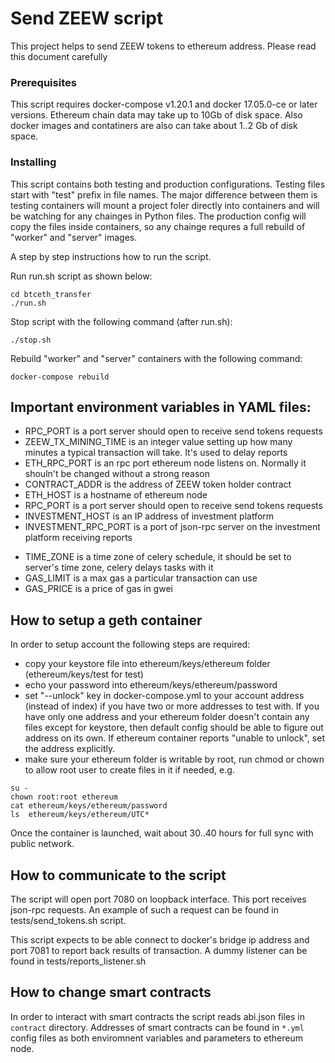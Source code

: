 # Send ZEEW script

This project helps to send ZEEW tokens to ethereum address.
Please read this document carefully


### Prerequisites

This script requires docker-compose v1.20.1 and docker 17.05.0-ce or later versions. Ethereum chain data may take up to 10Gb of disk space. Also docker images and contatiners are also can take about 1..2 Gb of disk space.


### Installing

This script contains both testing and production configurations. Testing files start with "test" prefix in file names. The major difference between them is testing containers will mount a project foler directly into containers and will be watching for any chainges in Python files. The production config will copy the files inside containers, so any chainge requres a full rebuild of "worker" and "server" images.

A step by step instructions how to run the script.

Run run.sh script as shown below:

```
cd btceth_transfer
./run.sh
```

Stop script with the following command (after run.sh):

```
./stop.sh
```

Rebuild "worker" and "server" containers with the following command:

```
docker-compose rebuild
```


## Important environment variables in YAML files:

* RPC_PORT is a port server should open to receive send tokens requests
* ZEEW_TX_MINING_TIME is an integer value setting up how many minutes a typical transaction will take. It's used to delay reports
* ETH_RPC_PORT is an rpc port ethereum node listens on. Normally it shouln't be changed without a strong reason
* CONTRACT_ADDR is the address of ZEEW token holder contract
* ETH_HOST is a hostname of ethereum node
* RPC_PORT is a port server should open to receive send tokens requests
* INVESTMENT_HOST is an IP address of investment platform
* INVESTMENT_RPC_PORT is a port of json-rpc server on the investment platform receiving reports
- TIME_ZONE is a time zone of celery schedule, it should be set to server's time zone, celery delays tasks with it
- GAS_LIMIT is a max gas a particular transaction can use
- GAS_PRICE is a price of gas in gwei


## How to setup a geth container

In order to setup account the following steps are required:
* copy your keystore file into ethereum/keys/ethereum folder (ethereum/keys/test for test)
* echo your password into ethereum/keys/ethereum/password
* set "--unlock" key in docker-compose.yml to your account address (instead of index) if you have two or more addresses to test with. If you have only one address and your ethereum folder doesn't contain any files except for keystore, then default config should be able to figure out address on its own. If ethereum container reports "unable to unlock", set the address explicitly.
* make sure your ethereum folder is writable by root, run chmod or chown to allow root user to create files in it if needed, e.g. 
```
su -
chown root:root ethereum
cat ethereum/keys/ethereum/password
ls  ethereum/keys/ethereum/UTC*
```

Once the container is launched, wait about 30..40 hours for full sync with public network.


## How to communicate to the script

The script will open port 7080 on loopback interface. This port receives json-rpc requests. An example of such a request can be found in tests/send_tokens.sh script.

This script expects to be able connect to docker's bridge ip address and port 7081 to report back results of transaction.
A dummy listener can be found in tests/reports_listener.sh

## How to change smart contracts

In order to interact with smart contracts the script reads abi.json files in `contract` directory.  Addresses of smart contracts can be found in `*.yml` config files as both enviromnent variables and parameters to ethereum node.
